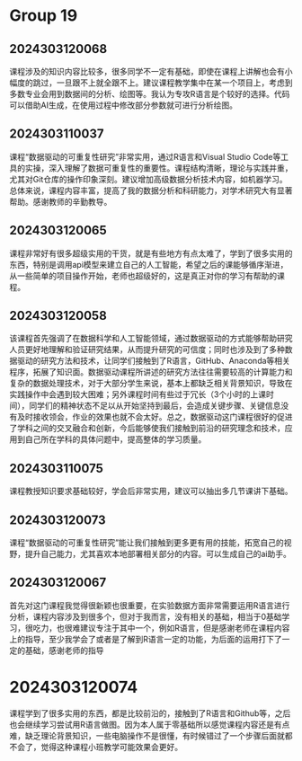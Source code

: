 # Group 19


## 2024303120068 

课程涉及的知识内容比较多，很多同学不一定有基础，即使在课程上讲解也会有小幅度的跳过，一旦跟不上就全跟不上。建议课程教学集中在某一个项目上，考虑到多数专业会用到数据间的分析、绘图等。我认为专攻R语言是个较好的选择。代码可以借助AI生成，在使用过程中修改部分参数就可进行分析绘图。

## 2024303110037

课程“数据驱动的可重复性研究”非常实用，通过R语言和Visual Studio Code等工具的实操，深入理解了数据可重复性的重要性。课程结构清晰，理论与实践并重，尤其对Git仓库的操作印象深刻。建议增加高级数据分析技术内容，如机器学习。总体来说，课程内容丰富，提高了我的数据分析和科研能力，对学术研究大有显著帮助。感谢教师的辛勤教导。

## 2024303120065

课程非常好有很多超级实用的干货，就是有些地方有点太难了，学到了很多实用的东西，特别是调用api模型来建立自己的人工智能，希望之后的课能够循序渐进，从一些简单的项目操作开始，老师也超级好的，这是真正对你的学习有帮助的课程。

## 2024303120058

该课程首先强调了在数据科学和人工智能领域，通过数据驱动的方式能够帮助研究人员更好地理解和验证研究结果，从而提升研究的可信度；同时也涉及到了多种数据驱动的研究方法和技术，让同学们接触到了R语言，GitHub、Anaconda等相关程序，拓展了知识面。数据驱动课程所讲述的研究方法往往需要较高的计算能力和复杂的数据处理技术，对于大部分学生来说，基本上都缺乏相关背景知识，导致在实践操作中会遇到较大困难；另外课程时间有些过于冗长（3个小时的上课时间），同学们的精神状态不足以从开始坚持到最后，会造成关键步骤、关键信息没有及时接收领会，作业的效果也就不会太好。总之，数据驱动这门课程很好的促进了学科之间的交叉融合和创新，今后能够使我们接触到前沿的研究理念和技术，应用到自己所在学科的具体问题中，提高整体的学习质量。

## 2024303110075

课程教授知识要求基础较好，学会后非常实用，建议可以抽出多几节课讲下基础。

## 2024303120073

课程“数据驱动的可重复性研究”能让我们接触到更多更有用的技能，拓宽自己的视野，提升自己能力，尤其喜欢本地部署相关部分的内容。可以生成自己的ai助手。

## 2024303120067

首先对这门课程我觉得很新颖也很重要，在实验数据方面非常需要运用R语言进行分析，课程内容涉及到很多个，但对于我而言，没有相关的基础，相当于0基础学习，很吃力，也很难建议专注于其中一个，例如R语言，但是感谢老师在课程内容上的指导，至少我学会了或者是了解到R语言一定的功能，为后面的运用打下了一定的基础，感谢老师的指导

# 2024303120074
课程学到了很多实用的东西，都是比较前沿的，接触到了R语言和Github等，之后也会继续学习尝试用R语言做图。因为本人属于零基础所以感觉课程内容还是有点难，缺乏理论背景知识，一些电脑操作不是很懂，有时候错过了一个步骤后面就都不会了，觉得这种课程小班教学可能效果会更好。
